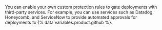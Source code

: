 You can enable your own custom protection rules to gate deployments with third-party services. For example, you can use services such as Datadog, Honeycomb, and ServiceNow to provide automated approvals for deployments to {% data variables.product.github %}.

